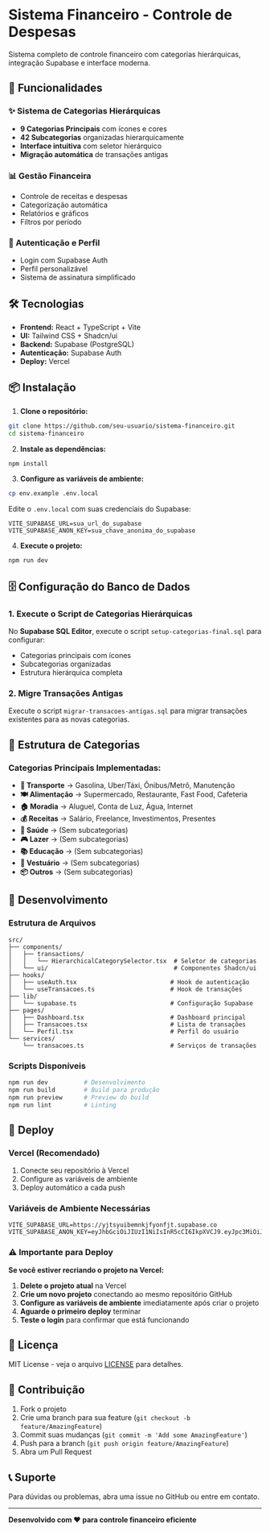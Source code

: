# Sistema Financeiro - Controle de Despesas

Sistema completo de controle financeiro com categorias hierárquicas, integração Supabase e interface moderna.

## 🚀 Funcionalidades

### ✨ Sistema de Categorias Hierárquicas
- **9 Categorias Principais** com ícones e cores
- **42 Subcategorias** organizadas hierarquicamente
- **Interface intuitiva** com seletor hierárquico
- **Migração automática** de transações antigas

### 📊 Gestão Financeira
- Controle de receitas e despesas
- Categorização automática
- Relatórios e gráficos
- Filtros por período

### 🔐 Autenticação e Perfil
- Login com Supabase Auth
- Perfil personalizável
- Sistema de assinatura simplificado

## 🛠️ Tecnologias

- **Frontend:** React + TypeScript + Vite
- **UI:** Tailwind CSS + Shadcn/ui
- **Backend:** Supabase (PostgreSQL)
- **Autenticação:** Supabase Auth
- **Deploy:** Vercel

## 📦 Instalação

1. **Clone o repositório:**
```bash
git clone https://github.com/seu-usuario/sistema-financeiro.git
cd sistema-financeiro
```

2. **Instale as dependências:**
```bash
npm install
```

3. **Configure as variáveis de ambiente:**
```bash
cp env.example .env.local
```

Edite o `.env.local` com suas credenciais do Supabase:
```env
VITE_SUPABASE_URL=sua_url_do_supabase
VITE_SUPABASE_ANON_KEY=sua_chave_anonima_do_supabase
```

4. **Execute o projeto:**
```bash
npm run dev
```

## 🗄️ Configuração do Banco de Dados

### 1. Execute o Script de Categorias Hierárquicas

No **Supabase SQL Editor**, execute o script `setup-categorias-final.sql` para configurar:

- Categorias principais com ícones
- Subcategorias organizadas
- Estrutura hierárquica completa

### 2. Migre Transações Antigas

Execute o script `migrar-transacoes-antigas.sql` para migrar transações existentes para as novas categorias.

## 🎨 Estrutura de Categorias

### Categorias Principais Implementadas:

- **🚗 Transporte** → Gasolina, Uber/Táxi, Ônibus/Metrô, Manutenção
- **🍽️ Alimentação** → Supermercado, Restaurante, Fast Food, Cafeteria  
- **🏠 Moradia** → Aluguel, Conta de Luz, Água, Internet
- **💰 Receitas** → Salário, Freelance, Investimentos, Presentes
- **💊 Saúde** → (Sem subcategorias)
- **🎮 Lazer** → (Sem subcategorias)
- **📚 Educação** → (Sem subcategorias)
- **👕 Vestuário** → (Sem subcategorias)
- **📦 Outros** → (Sem subcategorias)

## 🔧 Desenvolvimento

### Estrutura de Arquivos

```
src/
├── components/
│   ├── transactions/
│   │   └── HierarchicalCategorySelector.tsx  # Seletor de categorias
│   └── ui/                                   # Componentes Shadcn/ui
├── hooks/
│   ├── useAuth.tsx                          # Hook de autenticação
│   └── useTransacoes.ts                     # Hook de transações
├── lib/
│   └── supabase.ts                          # Configuração Supabase
├── pages/
│   ├── Dashboard.tsx                        # Dashboard principal
│   ├── Transacoes.tsx                       # Lista de transações
│   └── Perfil.tsx                           # Perfil do usuário
└── services/
    └── transacoes.ts                        # Serviços de transações
```

### Scripts Disponíveis

```bash
npm run dev          # Desenvolvimento
npm run build        # Build para produção
npm run preview      # Preview do build
npm run lint         # Linting
```

## 🚀 Deploy

### Vercel (Recomendado)

1. Conecte seu repositório à Vercel
2. Configure as variáveis de ambiente
3. Deploy automático a cada push

### Variáveis de Ambiente Necessárias

```env
VITE_SUPABASE_URL=https://yjtsyuibemnkjfyonfjt.supabase.co
VITE_SUPABASE_ANON_KEY=eyJhbGciOiJIUzI1NiIsInR5cCI6IkpXVCJ9.eyJpc3MiOiJzdXBhYmFzZSIsInJlZiI6InlqdHN5dWliZW1ua2pmeW9uZmp0Iiwicm9sZSI6ImFub24iLCJpYXQiOjE3NTUwMjEwMDAsImV4cCI6MjA3MDU5NzAwMH0.YTvf5T80OMwhZYgK0vnWULnalBvtGUd68Zg1LiI0kI
```

### ⚠️ Importante para Deploy

**Se você estiver recriando o projeto na Vercel:**

1. **Delete o projeto atual** na Vercel
2. **Crie um novo projeto** conectando ao mesmo repositório GitHub
3. **Configure as variáveis de ambiente** imediatamente após criar o projeto
4. **Aguarde o primeiro deploy** terminar
5. **Teste o login** para confirmar que está funcionando

## 📝 Licença

MIT License - veja o arquivo [LICENSE](LICENSE) para detalhes.

## 🤝 Contribuição

1. Fork o projeto
2. Crie uma branch para sua feature (`git checkout -b feature/AmazingFeature`)
3. Commit suas mudanças (`git commit -m 'Add some AmazingFeature'`)
4. Push para a branch (`git push origin feature/AmazingFeature`)
5. Abra um Pull Request

## 📞 Suporte

Para dúvidas ou problemas, abra uma issue no GitHub ou entre em contato.

---

**Desenvolvido com ❤️ para controle financeiro eficiente**
